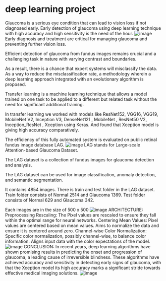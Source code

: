 # deep learning project
Glaucoma is a serious eye condition that can lead to vision loss if not diagnosed early.
Early detection of glaucoma using deep learning technique with high accuracy and high sensitivity is the need of the hour.
![image](https://github.com/user-attachments/assets/a37894a3-c76e-4854-b9c8-f12ec70bd277)
Early diagnosis and treatment are critical for managing glaucoma and preventing further vision loss. 

Efficient detection of glaucoma from fundus images remains crucial and a challenging task in nature with varying contrast and boundaries. 

As a result, there is a chance that expert systems will misclassify the data. As a way to reduce the misclassification rate, a methodology wherein a deep learning approach integrated with an evolutionary algorithm is proposed. 

Transfer learning is a machine learning technique that allows a model trained on one task to be applied to a different but related task without the need for significant additional training. 

In transfer learning we worked with models like ResNet152, VGG16, VGG19, MobileNet V2, Inception V3, DenseNet121 , MobileNet , ResNet50 V2, Inception_ResNet , Xception using Keras. And found that Xception model is giving high accuracy comparatively. 

 The efficiency of this fully automated system is evaluated on public retinal fundus image database LAG.
![image](https://github.com/user-attachments/assets/527597b9-eb14-4753-90aa-ac604cfee085)
LAG stands for Large-scale Attention-based Glaucoma Dataset. 

The LAG dataset is a collection of fundus images for glaucoma detection and analysis. 

The LAG dataset can be used for image classification, anomaly detection, and semantic segmentation.

It contains 4854 images. There is train and test folder in the LAG dataset. Train folder consists of Normal 2514 and  Glaucoma 1369. Test folder consists of Normal 629 and Glaucoma 342.

Each images are in the size of 500 x 500
![image](https://github.com/user-attachments/assets/60e03f40-989f-4bc3-8f0d-bcd33a69e33d)
ARCHITECTURE:
Preprocessing 
Rescaling: The Pixel values are rescaled to ensure they fall within the optimal range for neural networks. 
Centering Mean Values: Pixel values are centered based on mean values. Aims to normalize the data and ensure it is centered around zero.
Channel-wise Color Normalization: Specific color normalization, possibly channel-wise, to balance color information. Aligns input data with the color expectations of the model.
![image](https://github.com/user-attachments/assets/27ef3ed3-bac9-4d7a-be53-6e457975d8da)
CONCLUSION:
In recent years, deep learning algorithms have shown promising results in predicting the onset and progression of glaucoma, a leading cause of irreversible blindness. These algorithms have achieved accuracy and sensitivity in detecting early signs of glaucoma, with that the Xception model its high accuracy marks a significant stride towards effective medical imaging solutions.
![image](https://github.com/user-attachments/assets/1e91b2f5-50ac-4d54-93ac-c8ac4f66c323)





